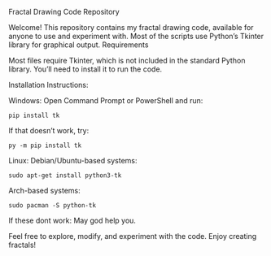 Fractal Drawing Code Repository

Welcome! This repository contains my fractal drawing code, available for anyone to use and experiment with. Most of the scripts use Python’s Tkinter library for graphical output.
Requirements

Most files require Tkinter, which is not included in the standard Python library. You’ll need to install it to run the code.

Installation Instructions:

Windows:
Open Command Prompt or PowerShell and run:
    
    pip install tk

If that doesn’t work, try:

    py -m pip install tk

Linux:
    Debian/Ubuntu-based systems:
      
    sudo apt-get install python3-tk

Arch-based systems:
 
    sudo pacman -S python-tk

If these dont work: 
    May god help you.

Feel free to explore, modify, and experiment with the code. Enjoy creating fractals!
